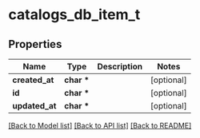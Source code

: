 # catalogs_db_item_t

## Properties
Name | Type | Description | Notes
------------ | ------------- | ------------- | -------------
**created_at** | **char \*** |  | [optional] 
**id** | **char \*** |  | [optional] 
**updated_at** | **char \*** |  | [optional] 

[[Back to Model list]](../README.md#documentation-for-models) [[Back to API list]](../README.md#documentation-for-api-endpoints) [[Back to README]](../README.md)


